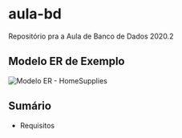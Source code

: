 # aula-bd
Repositório pra a Aula de Banco de Dados 2020.2

## Modelo ER de Exemplo

![Modelo ER - HomeSupplies]()

## Sumário

* Requisitos